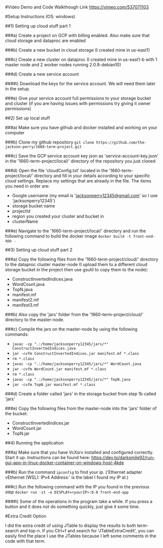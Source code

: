 #Video Demo and Code Walkthough Link
https://vimeo.com/537071103


#Setup Instructions (OS: windows)

##1) Setting up cloud stuff part 1

###a) Create a project on GCP with billing enabled. Also make sure that cloud storage and dataproc are enabled

###b) Create a new bucket in cloud storage (I created mine in us-east1)

###c) Create a new cluster on dataproc (I created mine in us-east1-b with 1 master node and 2 worker nodes running 2.0.8-debian10)

###d) Create a new service account

####i) Download the keys for the service account. We will need them later in the setup.

###e) Give your service account full permissions to your storage bucket and cluster (if you are having issues with permissions try giving it owner permissions)


##2) Set up local stuff

###a) Make sure you have github and docker installed and working on your computer

###b) Clone my github repository ```git clone https://github.com/the-jackson-perry/1660-term-project.git```

###c) Save the GCP service account key json as 'service-account-key.json' in the '1660-term-project/local/' directory of the repository you just cloned

###d) Open the file 'cloudConfig.txt' located in the '1660-term-project/local/' directory and fill in your details according to your specific cloud settings. Replace my settings that are already in the file. The items you need in order are:
- Google username (my email is 'jacksonperry12345@gmail.com' so I use 'jacksonperry12345')
- storage bucket name
- projectId
- region you created your cluster and bucket in
- clusterName

###e) Navigate to the '1660-term-project/local/' directory and run the following command to build the docker image ```docker build -t front-end-app .```


##3) Setting up cloud stuff part 2

###a) Copy the following files from the '1660-term-project/cloud/' directory to the dataproc cluster master-node (I upload them to a different cloud storage bucket in the project then use gsutil to copy them to the node):
- ConstructInvertedIndices.java
- WordCount.java
- TopN.java
- manifest.mf
- manifest2.mf
- manifest3.mf

###b) Also copy the 'jars' folder from the '1660-term-project/cloud/' directory to the master-node.

###c) Compile the jars on the master-node by using the following commands:
- ```javac -cp ".:/home/jacksonperry12345/jars/*" ConstructInvertedIndices.java```
- ```jar -cvfm ConstructInvertedIndices.jar manifest.mf *.class```
- ```rm *.class```
- ```javac -cp ".:/home/jacksonperry12345/jars/*" WordCount.java```
- ```jar -cvfm WordCount.jar manifest.mf *.class```
- ```rm *.class```
- ```javac -cp ".:/home/jacksonperry12345/jars/*" TopN.java```
- ```jar -cvfm TopN.jar manifest.mf *.class```

###d) Create a folder called 'jars' in the storage bucket from step 1b called 'jars'

###e) Copy the following files from the master-node into the 'jars' folder of the bucket:
- ConstructInvertedIndices.jar
- WordCount.jar
- TopN.jar


##4) Running the application

###a) Make sure that you have VcXsrv installed and configured correctly. Start it up. Instructions  can be found here: https://dev.to/darksmile92/run-gui-app-in-linux-docker-container-on-windows-host-4kde

###b) Run the command ```ipconfig``` to find your ip. ('Ethernet adapter vEthernet (WSL): IPv4 Address:' is the label I found my IP at.)

###c) Run the following command with the IP you found in the previous step ```docker run -it -e DISPLAY=<yourIP>:0.0 front-end-app```

####i) Some of the operations in the program take a while. If you press a button and it does not do something quickly, just give it some time.

#Extra Credit Option

I did the extra credit of using JTable to display the results to both term-search and top-n. If you Ctrl+f and search for 'JTableExtraCredit', you can easily find the place I use the JTables because I left some comments in the code with that term.
